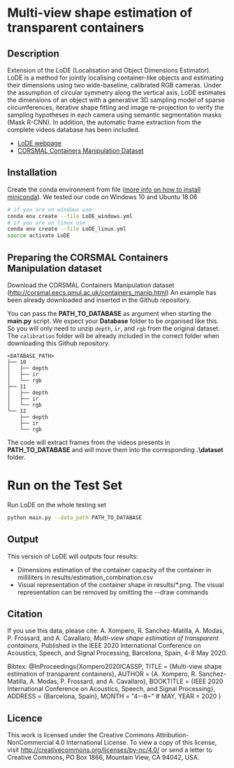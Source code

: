 # Multi-view shape estimation of transparent containers

## Description
Extension of the LoDE (Localisation and Object Dimensions Estimator).
LoDE is a method for jointly localising container-like objects and estimating their dimensions using
two wide-baseline, calibrated RGB cameras. Under the assumption of circular
symmetry along the vertical axis, LoDE estimates the dimensions of an object
with a generative 3D sampling model of sparse circumferences, iterative shape
fitting and image re-projection to verify the sampling hypotheses in each camera
using semantic segmentation masks (Mask R-CNN).
In addition, the automatic frame extraction from the complete videos database has been included.

- [LoDE webpage](http://corsmal.eecs.qmul.ac.uk/LoDE.html)
- [CORSMAL Containers Manipulation Dataset](http://corsmal.eecs.qmul.ac.uk/containers_manip.html)

## Installation
Create the conda environment from file ([more info on how to install miniconda](https://docs.conda.io/en/latest/miniconda.html)). We tested our code on Windows 10 and Ubuntu 18.06

```bash
# if you are on windows use
conda env create --file LoDE_windows.yml
# if you are on linux use
conda env create --file LoDE_linux.yml
source activate LoDE
```

## Preparing the CORSMAL Containers Manipulation dataset
Download the CORSMAL Containers Manipulation dataset (http://corsmal.eecs.qmul.ac.uk/containers_manip.html)
An example has been already downloaded and inserted in the Github repository.

You can pass the __PATH_TO_DATABASE__ as argument when starting the __main.py__ script.
We expect your __Database__ folder to be organised like this. So you will only need to unzip `depth`, `ir`, and `rgb` from the original dataset.
The `calibration` folder will be already included in the correct folder when downloading this Github repository.
```
<DATABASE_PATH>
├── 10
│   ├── depth
│   ├── ir
│   └── rgb
├── 11
│   ├── depth
│   ├── ir
│   └── rgb
└── 12
    ├── depth
    ├── ir
    └── rgb
```

The code will extract frames from the videos presents in __PATH_TO_DATABASE__ and will move them into the corresponding __.\dataset__ folder. 

# Run on the Test Set
Run LoDE on the whole testing set
```bash
python main.py --data_path PATH_TO_DATABASE
```

## Output
This version of LoDE will outputs four results:
* Dimensions estimation of the container capacity of the container in milliliters in results/estimation_combination.csv
* Visual representation of the container shape in results/*.png. The visual representation can be removed by omitting the --draw commands


## Citation
If you use this data, please cite:
A. Xompero, R. Sanchez-Matilla, A. Modas, P. Frossard, and A. Cavallaro,
_Multi-view shape estimation of transparent containers_, Published in the IEEE
2020 International Conference on Acoustics, Speech, and Signal Processing,
Barcelona, Spain, 4-8 May 2020.

Bibtex:
@InProceedings{Xompero2020ICASSP,
  TITLE   = {Multi-view shape estimation of transparent containers},
  AUTHOR  = {A. Xompero, R. Sanchez-Matilla, A. Modas, P. Frossard, and A. Cavallaro},
  BOOKTITLE = {IEEE 2020 International Conference on Acoustics, Speech, and Signal Processing},
  ADDRESS	       = {Barcelona, Spain},
  MONTH		       = "4--8~" # MAY,
  YEAR		       = 2020
}


## Licence
This work is licensed under the Creative Commons Attribution-NonCommercial 4.0
International License. To view a copy of this license, visit
http://creativecommons.org/licenses/by-nc/4.0/ or send a letter to
Creative Commons, PO Box 1866, Mountain View, CA 94042, USA.
